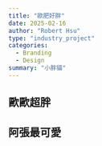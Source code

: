 ```yaml
---
title: "歐肥好胖"
date: 2025-02-16
author: "Robert Hsu"
type: "industry_project"
categories:
  - Branding
  - Design
summary: "小胖貓"
---
```

## 歐歐超胖
## 阿張最可愛
